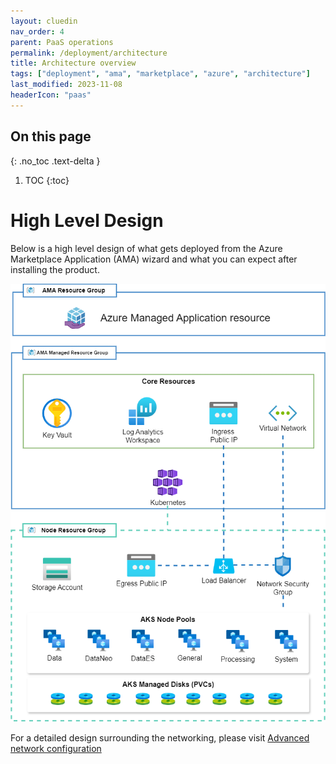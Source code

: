 ```yaml
---
layout: cluedin
nav_order: 4
parent: PaaS operations
permalink: /deployment/architecture
title: Architecture overview
tags: ["deployment", "ama", "marketplace", "azure", "architecture"]
last_modified: 2023-11-08
headerIcon: "paas"
---
```

## On this page
{: .no_toc .text-delta }
1. TOC
{:toc}

# High Level Design

Below is a high level design of what gets deployed from the Azure Marketplace Application (AMA) wizard and what you can expect after installing the product. 

![cluedin-architecture-hlsd.png](../../assets/diagrams/cluedin-architecture-hlsd.png)

For a detailed design surrounding the networking, please visit [Advanced network configuration](/paas-operations/configuration/advanced-network)